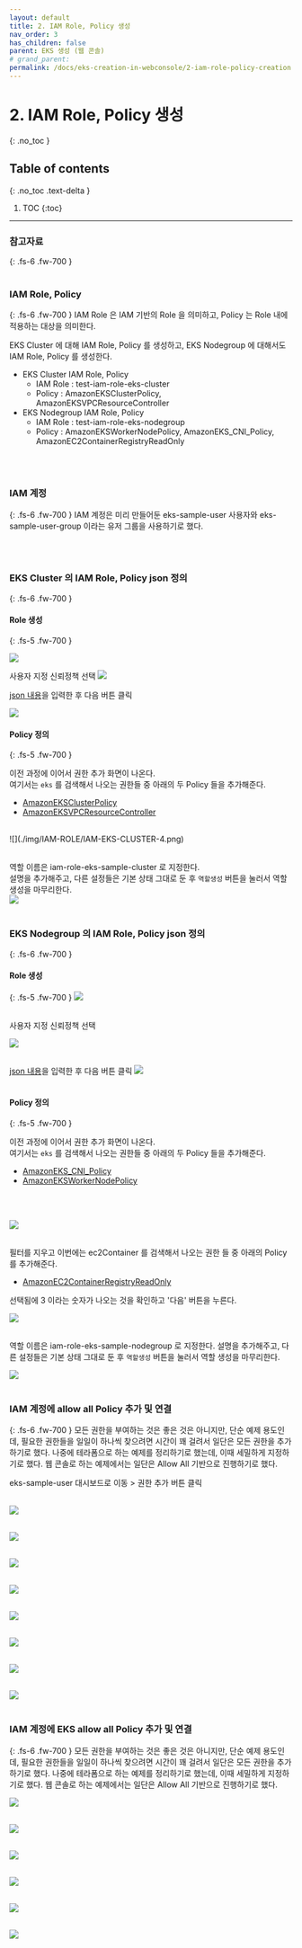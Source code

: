 ```yaml
---
layout: default
title: 2. IAM Role, Policy 생성
nav_order: 3
has_children: false
parent: EKS 생성 (웹 콘솔)
# grand_parent: 
permalink: /docs/eks-creation-in-webconsole/2-iam-role-policy-creation
---
```



# 2. IAM Role, Policy 생성
{: .no_toc }
<br>

## Table of contents
{: .no_toc .text-delta }

1. TOC
{:toc}

---

### 참고자료
{: .fs-6 .fw-700 }
<br>
<br>

### IAM Role, Policy
{: .fs-6 .fw-700 }
IAM Role 은 IAM 기반의 Role 을 의미하고, Policy 는 Role 내에 적용하는 대상을 의미한다.

EKS Cluster 에 대해 IAM Role, Policy 를 생성하고, EKS Nodegroup 에 대해서도 IAM Role, Policy 를 생성한다.

- EKS Cluster IAM Role, Policy
  - IAM Role : test-iam-role-eks-cluster
  - Policy : AmazonEKSClusterPolicy, AmazonEKSVPCResourceController
- EKS Nodegroup IAM Role, Policy
  - IAM Role : test-iam-role-eks-nodegroup
  - Policy : AmazonEKSWorkerNodePolicy, AmazonEKS_CNI_Policy, AmazonEC2ContainerRegistryReadOnly

<br>
<br>

### IAM 계정
{: .fs-6 .fw-700 }
IAM 계정은 미리 만들어둔 eks-sample-user 사용자와 eks-sample-user-group 이라는 유저 그룹을 사용하기로 했다.

<br>
<br>

### EKS Cluster 의 IAM Role, Policy json 정의
{: .fs-6 .fw-700 }

#### Role 생성
{: .fs-5 .fw-700 }

![](./img/IAM-ROLE/IAM-EKS-CLUSTER-1.png)
<br>

사용자 지정 신뢰정책 선택
![](./img/IAM-ROLE/IAM-EKS-CLUSTER-2.png)
<br>



[json 내용](https://github.com/DevOpsRunbook/FastCampus/blob/main/Part4_Kubernetes/Chapter02/Ch02_03-eks/aws-iam-configs/assume-role-eks-cluster.json)을 입력한 후 다음 버튼 클릭

![](./img/IAM-ROLE/IAM-EKS-CLUSTER-3.png)



#### Policy 정의
{: .fs-5 .fw-700 }

이전 과정에 이어서 권한 추가 화면이 나온다.<br>
여기서는 `eks` 를 검색해서 나오는 권한들 중 아래의 두 Policy 들을 추가해준다.<br>
- [AmazonEKSClusterPolicy](https://us-east-1.console.aws.amazon.com/iam/home#/policies/arn:aws:iam::aws:policy/AmazonEKSClusterPolicy)
- [AmazonEKSVPCResourceController](https://us-east-1.console.aws.amazon.com/iam/home#/policies/arn:aws:iam::aws:policy/AmazonEKSVPCResourceController)

<br>
![](./img/IAM-ROLE/IAM-EKS-CLUSTER-4.png)
<br>
<br>

역할 이름은 iam-role-eks-sample-cluster 로 지정한다.<br>
설명을 추가해주고, 다른 설정들은 기본 상태 그대로 둔 후 `역할생성` 버튼을 눌러서 역할 생성을 마무리한다.<br>
![](./img/IAM-ROLE/IAM-EKS-CLUSTER-5.png)
<br>
<br>

### EKS Nodegroup 의 IAM Role, Policy json 정의
{: .fs-6 .fw-700 }

#### Role 생성
{: .fs-5 .fw-700 }
![](./img/IAM-ROLE/IAM-EKS-CLUSTER-1.png)
<br>
<br>

사용자 지정 신뢰정책 선택

![](./img/IAM-ROLE/IAM-EKS-CLUSTER-2.png)
<br>
<br>

[json 내용](https://github.com/DevOpsRunbook/FastCampus/blob/main/Part4_Kubernetes/Chapter02/Ch02_03-eks/aws-iam-configs/assume-role-eks-nodegroup.json)을 입력한 후 다음 버튼 클릭
![](./img/IAM-ROLE/IAM-EKS-CLUSTER-6.png)
<br>
<br>

#### Policy 정의
{: .fs-5 .fw-700 }

이전 과정에 이어서 권한 추가 화면이 나온다.<br>
여기서는 `eks` 를 검색해서 나오는 권한들 중 아래의 두 Policy 들을 추가해준다.<br>
- [AmazonEKS_CNI_Policy](https://us-east-1.console.aws.amazon.com/iam/home#/policies/arn:aws:iam::aws:policy/AmazonEKS_CNI_Policy)
- [AmazonEKSWorkerNodePolicy](https://us-east-1.console.aws.amazon.com/iam/home#/policies/arn:aws:iam::aws:policy/AmazonEKSWorkerNodePolicy)
<br>
<br>

![](./img/IAM-ROLE/IAM-EKS-CLUSTER-7.png)
<br>
<br>

필터를 지우고 이번에는 ec2Container 를 검색해서 나오는 권한 들 중 아래의 Policy 를 추가해준다.
- [AmazonEC2ContainerRegistryReadOnly](https://us-east-1.console.aws.amazon.com/iam/home#/policies/arn:aws:iam::aws:policy/AmazonEC2ContainerRegistryReadOnly)

선택됨에 3 이라는 숫자가 나오는 것을 확인하고 '다음' 버튼을 누른다.

![](./img/IAM-ROLE/IAM-EKS-CLUSTER-8.png)
<br>
<br>

역할 이름은 iam-role-eks-sample-nodegroup 로 지정한다.
설명을 추가해주고, 다른 설정들은 기본 상태 그대로 둔 후 `역할생성` 버튼을 눌러서 역할 생성을 마무리한다.

![](./img/IAM-ROLE/IAM-EKS-CLUSTER-9.png)
<br>
<br>

### IAM 계정에 allow all Policy 추가 및 연결
{: .fs-6 .fw-700 }
모든 권한을 부여하는 것은 좋은 것은 아니지만, 단순 예제 용도인데, 필요한 권한들을 일일이 하나씩 찾으려면 시간이 꽤 걸려서 일단은 모든 권한을 추가하기로 했다. 나중에 테라폼으로 하는 예제를 정리하기로 했는데, 이때 세밀하게 지정하기로 했다. 웹 콘솔로 하는 예제에서는 일단은 Allow All 기반으로 진행하기로 했다.
<br>

eks-sample-user 대시보드로 이동 > 권한 추가 버튼 클릭
<br>
<br>


![](./img/IAM-ROLE/IAM-ALLOW-ALL-1.png)
<br>
<br>

![](./img/IAM-ROLE/IAM-ALLOW-ALL-2.png)
<br>
<br>

![](./img/IAM-ROLE/IAM-ALLOW-ALL-3.png)
<br>
<br>

![](./img/IAM-ROLE/IAM-ALLOW-ALL-4.png)
<br>
<br>

![](./img/IAM-ROLE/IAM-ALLOW-ALL-5.png)
<br>
<br>

![](./img/IAM-ROLE/IAM-ALLOW-ALL-6.png)
<br>
<br>

![](./img/IAM-ROLE/IAM-ALLOW-ALL-7.png)
<br>
<br>

![](./img/IAM-ROLE/IAM-ALLOW-ALL-8.png)
<br>
<br>

### IAM 계정에 EKS allow all Policy 추가 및 연결
{: .fs-6 .fw-700 }
모든 권한을 부여하는 것은 좋은 것은 아니지만, 단순 예제 용도인데, 필요한 권한들을 일일이 하나씩 찾으려면 시간이 꽤 걸려서 일단은 모든 권한을 추가하기로 했다. 나중에 테라폼으로 하는 예제를 정리하기로 했는데, 이때 세밀하게 지정하기로 했다. 웹 콘솔로 하는 예제에서는 일단은 Allow All 기반으로 진행하기로 했다.
<br>

![](./img/IAM-ROLE/IAM-EKS-ALLOW-ALL-1.png)
<br>
<br>

![](./img/IAM-ROLE/IAM-EKS-ALLOW-ALL-2.png)
<br>
<br>

![](./img/IAM-ROLE/IAM-EKS-ALLOW-ALL-3.png)
<br>
<br>

![](./img/IAM-ROLE/IAM-EKS-ALLOW-ALL-4.png)
<br>
<br>

![](./img/IAM-ROLE/IAM-EKS-ALLOW-ALL-5.png)
<br>
<br>

![](./img/IAM-ROLE/IAM-EKS-ALLOW-ALL-6.png)
<br>
<br>

